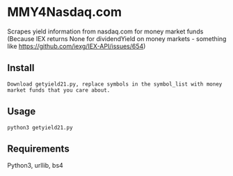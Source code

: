 # MMY4Nasdaq.com
Scrapes yield information from nasdaq.com for money market funds
(Because IEX returns None for dividendYield on money markets - something like https://github.com/iexg/IEX-API/issues/654)

Install
-------

    Download getyield21.py, replace symbols in the symbol_list with money market funds that you care about. 

Usage
-----

    python3 getyield21.py

Requirements
-----
Python3, urllib, bs4
